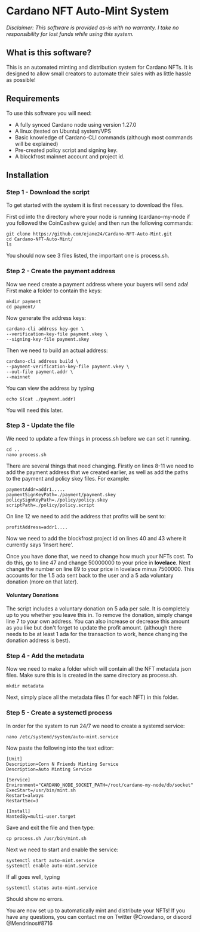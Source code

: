 # Cardano NFT Auto-Mint System

*Disclaimer: This software is provided as-is with no warranty. I take no responsibility for lost funds while using this system.*

## What is this software?

This is an automated minting and distribution system for Cardano NFTs. It is designed to allow small creators to automate their sales with as little hassle as possible!

## Requirements

To use this software you will need:
* A fully synced Cardano node using version 1.27.0
* A linux (tested on Ubuntu) system/VPS
* Basic knowledge of Cardano-CLI commands (although most commands will be explained)
* Pre-created policy script and signing key.
* A blockfrost mainnet account and project id.

## Installation

### Step 1 - Download the script
To get started with the system it is first necessary to download the files.

First cd into the directory where your node is running (cardano-my-node if you followed the CoinCashew guide) and then run the following commands:
```
git clone https://github.com/ejane24/Cardano-NFT-Auto-Mint.git
cd Cardano-NFT-Auto-Mint/
ls
```
You should now see 3 files listed, the important one is process.sh.

### Step 2 - Create the payment address
Now we need create a payment address where your buyers will send ada!
First make a folder to contain the keys:
```
mkdir payment
cd payment/
```
Now generate the address keys:
```
cardano-cli address key-gen \
--verification-key-file payment.vkey \
--signing-key-file payment.skey
```
Then we need to build an actual address:
```
cardano-cli address build \
--payment-verification-key-file payment.vkey \
--out-file payment.addr \
--mainnet
```
You can view the address by typing
```
echo $(cat ./payment.addr)
```
You will need this later.

### Step 3 - Update the file
We need to update a few things in process.sh before we can set it running.
```
cd ..
nano process.sh
```
There are several things that need changing. 
Firstly on lines 8-11 we need to add the payment address that we created earlier, as well as add the paths to the payment and policy skey files.
For example:
```
paymentAddr=addr1.....
paymentSignKeyPath=./payment/payment.skey
policySignKeyPath=./policy/policy.skey
scriptPath=./policy/policy.script
```

On line 12 we need to add the address that profits will be sent to:
```
profitAddress=addr1....
```

Now we need to add the blockfrost project id on lines 40 and 43 where it currently says 'Insert here'.

Once you have done that, we need to change how much your NFTs cost. 
To do this, go to line 47 and change 50000000 to your price in **lovelace**.
Next change the number on line 89 to your price in lovelace minus 7500000. This accounts for the 1.5 ada sent back to the user and a 5 ada voluntary donation (more on that later).

#### Voluntary Donations
The script includes a voluntary donation on 5 ada per sale. It is completely up to you whether you leave this in. To remove the donation, simply change line 7 to your own address. You can also increase or decrease this amount as you like but don't forget to update the profit amount. (although there needs to be at least 1 ada for the transaction to work, hence changing the donation address is best).

### Step 4 - Add the metadata

Now we need to make a folder which will contain all the NFT metadata json files. Make sure this is is created in the same directory as process.sh.
```
mkdir metadata
```

Next, simply place all the metadata files (1 for each NFT) in this folder.

### Step 5 - Create a systemctl process
In order for the system to run 24/7 we need to create a systemd service:
```
nano /etc/systemd/system/auto-mint.service
```
Now paste the following into the text editor:
```
[Unit]                                                                                    Description=Corn N Friends Minting Service
Description=Auto Minting Service

[Service]
Environment="CARDANO_NODE_SOCKET_PATH=/root/cardano-my-node/db/socket"
ExecStart=/usr/bin/mint.sh
Restart=always
RestartSec=3

[Install]
WantedBy=multi-user.target
```
Save and exit the file and then type:
```
cp process.sh /usr/bin/mint.sh
```
Next we need to start and enable the service:
```
systemctl start auto-mint.service
systemctl enable auto-mint.service
```

If all goes well, typing 
```
systemctl status auto-mint.service
```
Should show no errors.

You are now set up to automatically mint and distribute your NFTs! If you have any questions, you can contact me on Twitter @Crowdano, or discord @Mendrinos#8716
